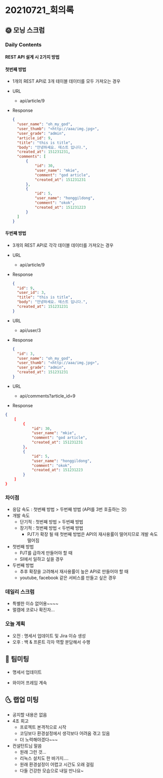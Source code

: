 # 20210721_회의록

## 🌞 모닝 스크럼

### Daily Contents

#### REST API 설계 시 2가지 방법

#### 첫번째 방법

- 1개의 REST API로 3개 테이블 데이터를 모두 가져오는 경우

- URL

  - api/article/9

- Response

  ```json
  {
  	"user_name": "oh_my_god",
  	"user_thumb": "<http://aaa/img.jpg>",
  	"user_grade": "admin",
  	"article_id": 9,
  	"title": "this is title",
  	"body": "안녕하세요. 테스트 입니다.",
  	"created_at": 151231231,
  	"comments": [
  		{
  			"id": 30,
  			"user_name": "mkie",
  			"comment": "god article",
  			"created_at": 151231231
  		},
  		{
  			"id": 5,
  			"user_name": "honggildong",
  			"comment": "okok",
  			"created_at": 151231223
  		}
  	]
  }
  ```

#### 두번째 방법

- 3개의 REST API로 각각 데이블 데이터를 가져오는 경우

- URL

  - api/article/9

- Response

  ```json
  {
  	"id": 9,
  	"user_id": 3,
  	"title": "this is title",
  	"body": "안녕하세요. 테스트 입니다.",
  	"created_at": 151231231
  }
  ```

- URL

  - api/user/3

- Response

  ```json
  {
  	"id": 3,
  	"user_name": "oh_my_god",
  	"user_thumb": "<http://aaa/img.jpg>",
  	"user_grade": "admin",
  	"created_at": 151231231
  }
  ```

- URL

  - api/comments?article_id=9

- Response

```json
{
	[
		{
			"id": 30,
			"user_name": "mkie",
			"comment": "god article",
			"created_at": 151231231
		},
		{
			"id": 5,
			"user_name": "honggildong",
			"comment": "okok",
			"created_at": 151231223
		}
	]
}
```

### 차이점

- 응답 속도 : 첫번째 방법 > 두번째 방법 (API를 3번 호출하는 것)
- 개발 속도
  - 단기적 : 첫번째 방법 > 두번째 방법
  - 장기적 : 첫번째 방법 < 두번째 방법
    - PJT가 확장 될 때 첫번째 방법은 API의 재사용률이 떨어지므로 개발 속도 떨어짐
- 첫번째 방법
  - PJT를 급하게 만들어야 할 때
  - SI에서 일하고 싶을 경우
- 두번째 방법
  - 추후 확장을 고려해서 재사용률이 높은 API로 만들어야 할 때
  - youtube, facebook 같은 서비스를 만들고 싶은 경우

### 데일리 스크럼

- 특별한 이슈 없어용~~~~
- 멀캠에 코로나 확진자...

### 오늘 계획

- 오전 : 명세서 업데이트 및 Jira 이슈 생성
- 오후 : 백 & 프론트 각자 역할 분담해서 수행



## 🌟 팀미팅

- 명세서 업데이트

- 와이어 프레임 계속

  

## 🌜 랩업 미팅

- 공지할 내용은 없음
- 4조 회고
  - 프로젝트 본격적으로 시작
  - 코딩보다 환경설정에서 생각보다 어려움 겪고 있음
  - 더 노력해야겠다~~~
- 컨설턴트님 말씀
  - 원래 그런 것...
  - 리눅스 설치도 한 바가지....
  - 원래 환경설정이 어렵고 시간도 오래 걸림
  - 다들 건강한 모습으로 내일 만나요~
